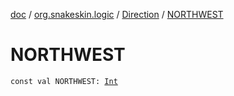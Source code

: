 [doc](../../index.md) / [org.snakeskin.logic](../index.md) / [Direction](index.md) / [NORTHWEST](./-n-o-r-t-h-w-e-s-t.md)

# NORTHWEST

`const val NORTHWEST: `[`Int`](https://kotlinlang.org/api/latest/jvm/stdlib/kotlin/-int/index.html)
